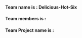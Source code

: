#### Team name is : Delicious-Hot-Six   ####
#### Team members is :                  ####
#### Team Project name is :             ####
# 
